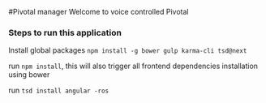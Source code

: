 #Pivotal manager
Welcome to voice controlled Pivotal

### Steps to run this application
Install global packages `npm install -g bower gulp karma-cli tsd@next`

run `npm install`, this will also trigger all frontend dependencies installation using bower

run `tsd install angular -ros`